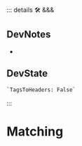 ::: details 🛠 <dev>&&&</dev>

## DevNotes

-

## DevState

```py
`TagsToHeaders: False`
```

:::

# Matching
